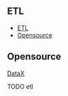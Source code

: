 ## ETL

- [ETL](#etl)
- [Opensource](#opensource)

## Opensource

[DataX](https://github.com/alibaba/DataX)











TODO etl